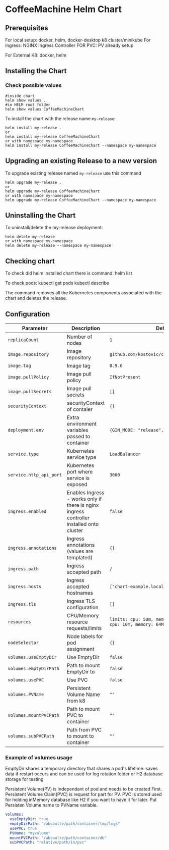 # CoffeeMachine Helm Chart

## Prerequisites

For local setup:
docker, helm, docker-desktop k8 cluster/minikube
For Ingress: NGINX Ingress Controller
FOR PVC: PV already setup

For External K8: docker, helm

## Installing the Chart

### Check possible values

```
#inside chart
helm show values .
#in HELM root folder
helm show values CoffeeMachineChart
```

To install the chart with the release name `my-release`:

```console
helm install my-release .
or
helm install my-release CoffeeMachineChart
or with namespace my-namespace
helm install my-release CoffeeMachineChart --namespace my-namespace
```

## Upgrading an existing Release to a new version

To upgrade existing release named `my-release` use this command

```console
helm upgrade my-release .
or
helm upgrade my-release CoffeeMachineChart
or with namespace my-namespace
helm upgrade my-release CoffeeMachineChart --namespace my-namespace
```

## Uninstalling the Chart

To uninstall/delete the my-release deployment:

```console
helm delete my-release
or with namespace my-namespace
helm delete my-release --namespace my-namespace
```

## Checking chart

To check did helm installed chart there is command:
helm list

To check pods:
kubectl get pods
kubectl describe <podname>

The command removes all the Kubernetes components associated with the chart and deletes the release.


## Configuration

| Parameter                                 | Description                                   | Default                                                 |
|-------------------------------------------|-----------------------------------------------|---------------------------------------------------------|
| `replicaCount`                            | Number of nodes                               | `1`                                                     |
| `image.repository`                        | Image repository                              | `github.com/kostovic/coffeemachine/restapiv2`           |
| `image.tag`                               | Image tag                                     | `0.9.0`                                                 |
| `image.pullPolicy`                        | Image pull policy                             | `IfNotPresent`                                          |
| `image.pullSecrets`                       | Image pull secrets                            | `[]`                                                    |
| `securityContext`                         | securityContext of contaier                   | `{}`                                                    |
| `deployment.env`                          | Extra environment variables passed to container| `{GIN_MODE: "release", LOG_LEVEL: "debug"}`            |
| `service.type`                            | Kubernetes service type                       | `LoadBalancer`                                          |
| `service.http_api_port`                   | Kubernetes port where service is exposed      | `3000`                                                  |
| `ingress.enabled`                         | Enables Ingress - works only if there is nginx ingress controller installed onto cluster    | `false`   |
| `ingress.annotations`                     | Ingress annotations (values are templated)    | `{}`                                                    |
| `ingress.path`                            | Ingress accepted path                         | `/`                                                     |
| `ingress.hosts`                           | Ingress accepted hostnames                    | `["chart-example.local"]`                               |
| `ingress.tls`                             | Ingress TLS configuration                     | `[]`                                                    |
| `resources`                               | CPU/Memory resource requests/limits           | `limits: cpu: 50m, memory: 128Mi; requests: cpu: 10m, memory: 64Mi`                                       |
| `nodeSelector`                            | Node labels for pod assignment                | `{}`                                                    |
| `volumes.useEmptyDir`                     | Use EmptyDir                                  | `false`                                                 |
| `volumes.emptyDirPath`                    | Path to mount EmptyDir to                     | `false`                                                 |
| `volumes.usePVC`                          | Use PVC                                       | `false`                                                 |
| `volumes.PVName`                          | Persistent Volume Name from k8                | `""`                                                    |
| `volumes.mountPVCPath`                    | Path to mount PVC to container                | `""`                                                    |
| `volumes.subPVCPath`                      | Path from PVC to mount to container           | `""`                                                    |



### Example of volumes usage

EmptyDir shares a temporary directory that shares a pod's lifetime: saves data if restart occurs and can be used for log rotation folder or H2 database storage for testing

Persistent Volume(PV) is independant of pod and needs to be created First. Persistent Volume Claim(PVC) is request for part for PV.
PVC is stored used for holding inMemory database like H2 if you want to have it for later. Put Persisten Volume name to PVName variable.
```yaml
volumes:
  useEmptyDir: true
  emptyDirPath: "/absoulte/path/container/tmp/logs"
  usePVC: true
  PVName: "myvolume"
  mountPVCPath: "/absoulte/path/container/db"
  subPVCPath: "relative/path/in/pvc"
```



